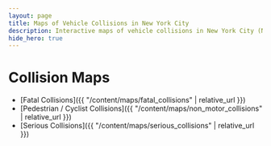 ```yaml
---
layout: page
title: Maps of Vehicle Collisions in New York City
description: Interactive maps of vehicle collisions in New York City (NYC)
hide_hero: true
---
```

# Collision Maps
- [Fatal Collisions]({{ "/content/maps/fatal_collisions" | relative_url }})
- [Pedestrian / Cyclist Collisions]({{ "/content/maps/non_motor_collisions" | relative_url }})
- [Serious Collisions]({{ "/content/maps/serious_collisions" | relative_url }})
